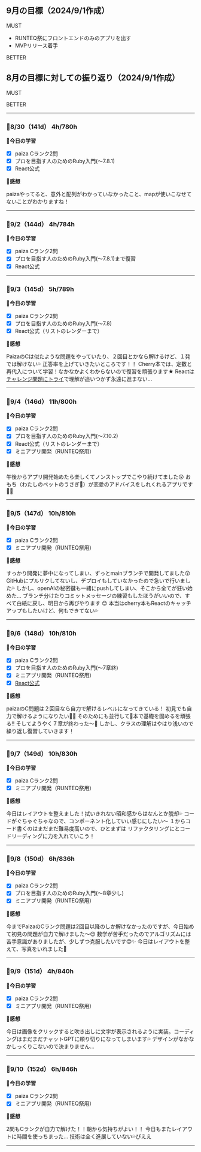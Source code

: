 ## 9月の目標（2024/9/1作成）
MUST
- RUNTEQ祭にフロントエンドのみのアプリを出す
- MVPリリース着手
  
BETTER


## 8月の目標に対しての振り返り（2024/9/1作成）
MUST

  
BETTER

***
### 🍓8/30（141d） 4h/780h
**🐰今日の学習**
- [x] paiza Cランク2問
- [x] プロを目指す人のためのRuby入門(〜7.8.1)
- [x] React公式
 
**🐣感想**
 
paizaやってると、意外と配列がわかっていなかったこと、mapが使いこなせてないことがわかりますね！
***
### 🍓9/2（144d） 4h/784h
**🐰今日の学習**
- [x] paiza Cランク2問
- [x] プロを目指す人のためのRuby入門(〜7.8.1)まで復習
- [x] React公式
***
### 🍓9/3（145d） 5h/789h
**🐰今日の学習**
- [x] paiza Cランク2問
- [x] プロを目指す人のためのRuby入門(〜7.8)
- [x] React公式（リストのレンダーまで）
 
**🐣感想**
 
PaizaのCは似たような問題をやっていたり、２回目とかなら解けるけど、１発では解けない💦
正答率を上げていきたいところです！！ 
Cherry本では、定数と再代入について学習！なかなかよくわからないので復習を頑張ります★
Reactは[チャレンジ問題にトライ](https://ja.react.dev/learn/rendering-lists)で理解が追いつかず永遠に進まない…
***
### 🍓9/4（146d） 11h/800h
**🐰今日の学習**
- [x] paiza Cランク2問
- [x] プロを目指す人のためのRuby入門(〜7.10.2)
- [x] React公式（リストのレンダーまで）
- [x] ミニアプリ開発（RUNTEQ祭用）
 
**🐣感想**
 
午後からアプリ開発始めたら楽しくてノンストップでこやり続けてました😲
おもち（わたしのペットのうさぎ🐰）が恋愛のアドバイスをしれくれるアプリです🐰💖
***
### 🍓9/5（147d） 10h/810h
**🐰今日の学習**
- [x] paiza Cランク2問
- [x] ミニアプリ開発（RUNTEQ祭用）
 
**🐣感想**
 
すっかり開発に夢中になってしまい、ずっとmainブランチで開発してました😲
GitHubにプルリクしてないし、デプロイもしていなかったので急いで行いました💦 
しかし、openAIの秘密鍵も一緒にpushしてしまい、そこから全てが狂い始めた…
ブランチ分けたりコミットメッセージの練習もしたほうがいいので、すべて白紙に戻し、明日から再びやります :relieved: 
本当はcherry本もReactのキャッチアップもしたいけど、何もできてない💦
***
### 🍓9/6（148d） 10h/810h
**🐰今日の学習**
- [x] paiza Cランク2問
- [x] プロを目指す人のためのRuby入門(〜7章終)
- [x] ミニアプリ開発（RUNTEQ祭用）
- [x] [React公式](https://ja.react.dev/learn/keeping-components-pure )
 
**🐣感想**
 
paizaのC問題は２回目なら自力で解けるレベルになってきている！
初見でも自力で解けるようになりたい💪✨
そのためにも並行して🍒本で基礎を固めるを頑張る‼
そしてようやく７章が終わった〜💪
しかし、クラスの理解はやはり浅いので繰り返し復習していきます！
***
### 🍓9/7（149d） 10h/830h
**🐰今日の学習**
- [x] paiza Cランク2問
- [x] ミニアプリ開発（RUNTEQ祭用）
 
**🐣感想**
 
今日はレイアウトを整えました！拭いきれない昭和感からはなんとか脱却💦
コードがぐちゃぐちゃなので、コンポーネント化していい感じにしたい〜
１からコード書くのはまだまだ難易度高いので、ひとまずは
リファクタリングにとコードリーディングに力を入れていこう！
***
### 🍓9/8（150d） 6h/836h
**🐰今日の学習**
- [x] paiza Cランク2問
- [x] プロを目指す人のためのRuby入門(〜8章少し)
- [x] ミニアプリ開発（RUNTEQ祭用）
 
**🐣感想**
 
今までPaizaのCランク問題は2回目以降のしか解けなかったのですが、今日始めて初見の問題が自力で解けました〜😊
数学が苦手だったのでアルゴリズムには苦手意識がありましたが、少しずつ克服したいです😊✨
今日はレイアウトを整えて、写真をいれました💖
***
### 🍓9/9（151d） 4h/840h　
**🐰今日の学習**
- [x] paiza Cランク2問
- [x] ミニアプリ開発（RUNTEQ祭用）
 
**🐣感想**

今日は画像をクリックすると吹き出しに文字が表示されるように実装。コーディングはまだまだチャットGPTに頼り切りになってしまいます💦
デザインがなかなかしっくりこないので決まりません…
***
### 🍓9/10（152d） 6h/846h
**🐰今日の学習**
- [x] paiza Cランク2問
- [x] ミニアプリ開発（RUNTEQ祭用）
 
**🐣感想**
 
2問もCランクが自力で解けた！！朝から気持ちがよい！！
今日もまたレイアウトに時間を使っちまった…
技術は全く進展していない💦ぴええ
***

